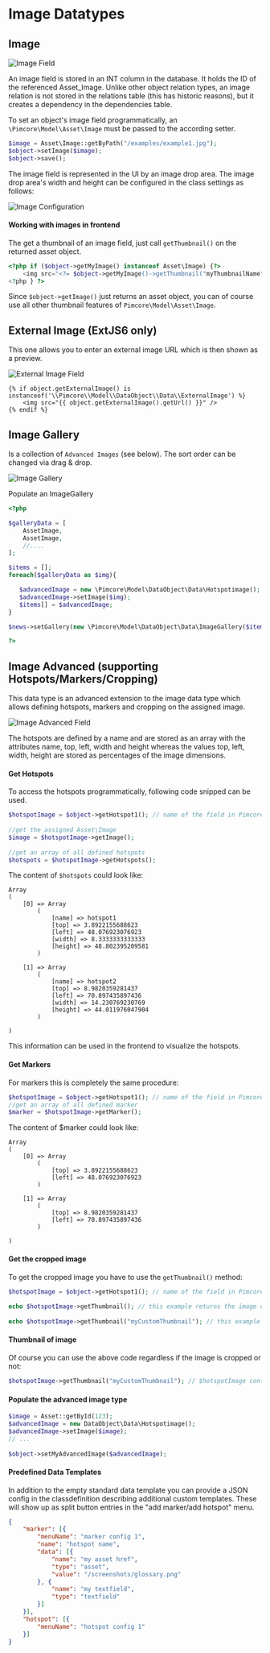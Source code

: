 # Image Datatypes

## Image

![Image Field](../../../img/classes-datatypes-image1.jpg)

An image field is stored in an INT column in the database. It holds the ID of the referenced Asset_Image. 
Unlike other object relation types, an image relation is not stored in the relations table (this has historic reasons), 
but it creates a dependency in the dependencies table.

To set an object's image field programmatically, an `\Pimcore\Model\Asset\Image` must be passed to the according setter.

```php
$image = Asset\Image::getByPath("/examples/example1.jpg");
$object->setImage($image);
$object->save();
```

The image field is represented in the UI by an image drop area. The image drop area's width and height can be configured 
in the class settings as follows:

![Image Configuration](../../../img/classes-datatypes-image2.jpg)


#### Working with images in frontend
The get a thumbnail of an image field, just call `getThumbnail()` on the returned asset object.

```php
<?php if ($object->getMyImage() instanceof Asset\Image) {?>
    <img src="<?= $object->getMyImage()->getThumbnail("myThumbnailName") ?>" />
<?php } ?>
```

Since `$object->getImage()` just returns an asset object, you can of course use all other thumbnail features of `Pimcore\Model\Asset\Image`.



## External Image (ExtJS6 only)

This one allows you to enter an external image URL which is then shown as a preview.

![External Image Field](../../../img/classes-datatypes-image3.jpg)

```twig
{% if object.getExternalImage() is instanceof('\\Pimcore\\Model\\DataObject\\Data\\ExternalImage') %}
    <img src="{{ object.getExternalImage().getUrl() }}" />
{% endif %}
```

## Image Gallery

Is a collection of `Advanced Images` (see below). The sort order can be changed via drag & drop.

![Image Gallery](../../../img/image_gallery.png) 

Populate an ImageGallery

```php
<?php

$galleryData = [
	AssetImage,
	AssetImage,
	//....
];

$items = [];
foreach($galleryData as $img){

   $advancedImage = new \Pimcore\Model\DataObject\Data\Hotspotimage();
   $advancedImage->setImage($img);
   $items[] = $advancedImage;
}

$news->setGallery(new \Pimcore\Model\DataObject\Data\ImageGallery($items));

?>
```

## Image Advanced (supporting Hotspots/Markers/Cropping)

This data type is an advanced extension to the image data type which allows defining hotspots, markers and cropping on 
the assigned image.

![Image Advanced Field](../../../img/classes-datatypes-image4.png)

The hotspots are defined by a name and are stored as an array with the attributes name, top, left, width and height 
whereas the values top, left, width, height are stored as percentages of the image dimensions.

#### Get Hotspots

To access the hotspots programmatically, following code snipped can be used.

```php
$hotspotImage = $object->getHotspot1(); // name of the field in Pimcore is "hotspot1" in this case (class definition)
 
//get the assigned Asset\Image
$image = $hotspotImage->getImage();
 
//get an array of all defined hotspots
$hotspots = $hotspotImage->getHotspots();
```

The content of `$hotspots` could look like:

```
Array
(
    [0] => Array
        (
            [name] => hotspot1
            [top] => 3.8922155688623
            [left] => 48.076923076923
            [width] => 8.3333333333333
            [height] => 48.802395209581
        )
 
    [1] => Array
        (
            [name] => hotspot2
            [top] => 8.9820359281437
            [left] => 70.897435897436
            [width] => 14.230769230769
            [height] => 44.011976047904
        )
 
)
```
This information can be used in the frontend to visualize the hotspots.


#### Get Markers

For markers this is completely the same procedure:
 
```php
$hotspotImage = $object->getHotspot1(); // name of the field in Pimcore is "hotspot1" in this case (class definition)
//get an array of all defined marker
$marker = $hotspotImage->getMarker();
```

The content of $marker could look like:

```
Array
(
    [0] => Array
        (
            [top] => 3.8922155688623
            [left] => 48.076923076923
        )
 
    [1] => Array
        (
            [top] => 8.9820359281437
            [left] => 70.897435897436
        )
 
)
```


#### Get the cropped image

To get the cropped image you have to use the `getThumbnail()` method:

```php
$hotspotImage = $object->getHotspot1(); // name of the field in Pimcore is "hotspot1" in this case (class definition)
 
echo $hotspotImage->getThumbnail(); // this example returns the image cropped with the original dimensions
 
echo $hotspotImage->getThumbnail("myCustomThumbnail"); // this example returns the cropped thumbnail according to the configuration (similar to document's $this->image())
```

#### Thumbnail of image

Of course you can use the above code regardless if the image is cropped or not:

```php
$hotspotImage->getThumbnail("myCustomThumbnail"); // $hotspotImage contains no cropping information, the thumbnail is returned as usual (see $assetImage->getThumbnail("..."); )
```

#### Populate the advanced image type

```php
$image = Asset::getById(123);
$advancedImage = new DataObject\Data\Hotspotimage();
$advancedImage->setImage($image);
// ...
 
$object->setMyAdvancedImage($advancedImage);
```

#### Predefined Data Templates

In addition to the empty standard data template you can provide a JSON config in the classdefinition describing additional custom templates.
These will show up as split button entries in the "add marker/add hotspot" menu.

```json
{
	"marker": [{
		"menuName": "marker config 1",
		"name": "hotspot name",
		"data": [{
			"name": "my asset href",
			"type": "asset",
            "value": "/screenshots/glossary.png"
		}, {
			"name": "my textfield",
			"type": "textfield"
		}]
	}],
	"hotspot": [{
		"menuName": "hotspot config 1"
	}]
}
```



